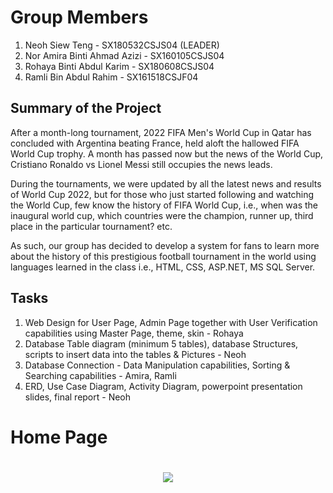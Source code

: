 # Group Members

1. Neoh Siew Teng - SX180532CSJS04 (LEADER)
2. Nor Amira Binti Ahmad Azizi - SX160105CSJS04
3. Rohaya Binti Abdul Karim - SX180608CSJS04
4. Ramli Bin Abdul Rahim - SX161518CSJF04



## Summary of the Project

  After a month-long tournament,  2022 FIFA Men's World Cup in Qatar has concluded with Argentina beating France, held aloft the hallowed FIFA World Cup trophy. A month has passed now but the news of the World Cup, Cristiano Ronaldo vs Lionel Messi still occupies the news leads. 

  During the tournaments, we were updated by all the latest news and results of World Cup 2022, but for those who just started following and watching the World Cup, few know the history of FIFA World Cup, i.e., when was the inaugural world cup, which countries were the champion, runner up, third place in the particular tournament? etc. 

  As such, our group has decided to develop a system for fans to learn more about the history of this prestigious football tournament in the world using languages learned in the class i.e., HTML, CSS, ASP.NET, MS SQL Server.


## Tasks 
1. Web Design for User Page,  Admin Page together with User Verification capabilities using Master Page, theme, skin - Rohaya
2. Database Table diagram (minimum 5 tables), database Structures, scripts to insert data into the tables & Pictures - Neoh
3. Database Connection - Data Manipulation capabilities, Sorting & Searching capabilities - Amira, Ramli
4. ERD, Use Case Diagram, Activity Diagram, powerpoint presentation slides, final report - Neoh

<h1>Home Page<h1>
<p align="center">
<img src="https://github.com/drshahizan/learn-aspnet/blob/main/project/Ramli/img%20system/Home.jpg"/>
</p>
